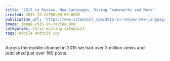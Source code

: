 ```yaml
---
title: '2015 in Review, New Languages, Rising Frameworks and More'
created: 2015-12-22T00:00:00.000Z
publication_url: 'https://www.sitepoint.com/2015-in-review-new-languages-rising-frameworks-and-more/'
image: image-2015-in-review.png
categories: Chris writing sitepoint
tags: mobile android ios
---
```


Across the mobile channel in 2015 we had over 3 million views and published just over 160 posts.
